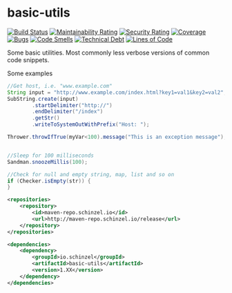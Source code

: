 # basic-utils

[![Build Status](https://travis-ci.org/Schinzel/basic-utils.svg?branch=master)](https://travis-ci.org/Schinzel/basic-utils)
[![Maintainability Rating](https://sonarcloud.io/api/project_badges/measure?project=Schinzel_basic-utils&metric=sqale_rating)](https://sonarcloud.io/dashboard?id=Schinzel_basic-utils)
[![Security Rating](https://sonarcloud.io/api/project_badges/measure?project=Schinzel_basic-utils&metric=security_rating)](https://sonarcloud.io/dashboard?id=Schinzel_basic-utils)
[![Coverage](https://sonarcloud.io/api/project_badges/measure?project=Schinzel_basic-utils&metric=coverage)](https://sonarcloud.io/dashboard?id=Schinzel_basic-utils)
[![Bugs](https://sonarcloud.io/api/project_badges/measure?project=Schinzel_basic-utils&metric=bugs)](https://sonarcloud.io/dashboard?id=Schinzel_basic-utils)
[![Code Smells](https://sonarcloud.io/api/project_badges/measure?project=Schinzel_basic-utils&metric=code_smells)](https://sonarcloud.io/dashboard?id=Schinzel_basic-utils)
[![Technical Debt](https://sonarcloud.io/api/project_badges/measure?project=Schinzel_basic-utils&metric=sqale_index)](https://sonarcloud.io/dashboard?id=Schinzel_basic-utils)
[![Lines of Code](https://sonarcloud.io/api/project_badges/measure?project=Schinzel_basic-utils&metric=ncloc)](https://sonarcloud.io/dashboard?id=Schinzel_basic-utils)

Some basic utilities. 
Most commonly less verbose versions of common code snippets.

Some examples
```java
//Get host, i.e. "www.example.com"
String input = "http://www.example.com/index.html?key1=val1&key2=val2";
SubString.create(input)
        .startDelimiter("http://")
        .endDelimiter("/index")
        .getStr()
        .writeToSystemOutWithPrefix("Host: ");

Thrower.throwIfTrue(myVar<100).message("This is an exception message");


//Sleep for 100 milliseconds
Sandman.snoozeMillis(100);

//Check for null and empty string, map, list and so on
if (Checker.isEmpty(str)) {
}

```


```xml
<repositories>
	<repository>
		<id>maven-repo.schinzel.io</id>
		<url>http://maven-repo.schinzel.io/release</url>
	</repository>
</repositories>    

<dependencies>
	<dependency>
		<groupId>io.schinzel</groupId>
		<artifactId>basic-utils</artifactId>
		<version>1.XX</version>
	</dependency>
</dependencies>    
```

